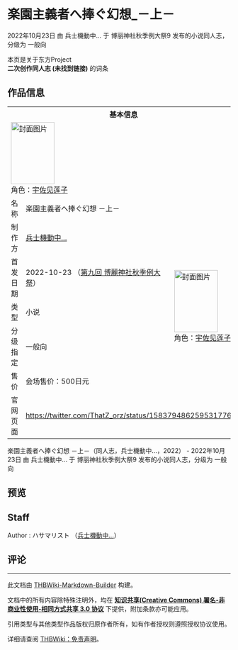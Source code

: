 # 楽園主義者へ捧ぐ幻想_－上－

<!-- source html: G:\repos\THBWiki-Markdown-Builder\THBWikiMarkdown\Temp\main\7\70\ns0%3A%E6%A5%BD%E5%9C%92%E4%B8%BB%E7%BE%A9%E8%80%85%E3%81%B8%E6%8D%A7%E3%81%90%E5%B9%BB%E6%83%B3_%EF%BC%8D%E4%B8%8A%EF%BC%8D.html -->

2022年10月23日 由 兵士機動中... 于 博丽神社秋季例大祭9 发布的小说同人志，分级为 一般向

本页是关于东方Project  
 **二次创作同人志 (未找到链接)** 的词条
## 作品信息

<table><tbody><tr><th colspan="3">基本信息</th></tr><tr><td class="cover-artwork-mobile" colspan="2"><a href="./文件-楽園主義者へ捧ぐ幻想_－上－封面.jpg.md" class="image" title="封面图片"><img alt="封面图片" src="https://upload.thwiki.cc/thumb/b/b1/%E6%A5%BD%E5%9C%92%E4%B8%BB%E7%BE%A9%E8%80%85%E3%81%B8%E6%8D%A7%E3%81%90%E5%B9%BB%E6%83%B3_%EF%BC%8D%E4%B8%8A%EF%BC%8D%E5%B0%81%E9%9D%A2.jpg/98px-%E6%A5%BD%E5%9C%92%E4%B8%BB%E7%BE%A9%E8%80%85%E3%81%B8%E6%8D%A7%E3%81%90%E5%B9%BB%E6%83%B3_%EF%BC%8D%E4%B8%8A%EF%BC%8D%E5%B0%81%E9%9D%A2.jpg" decoding="async" loading="lazy" width="98" height="140" srcset="https://upload.thwiki.cc/thumb/b/b1/%E6%A5%BD%E5%9C%92%E4%B8%BB%E7%BE%A9%E8%80%85%E3%81%B8%E6%8D%A7%E3%81%90%E5%B9%BB%E6%83%B3_%EF%BC%8D%E4%B8%8A%EF%BC%8D%E5%B0%81%E9%9D%A2.jpg/148px-%E6%A5%BD%E5%9C%92%E4%B8%BB%E7%BE%A9%E8%80%85%E3%81%B8%E6%8D%A7%E3%81%90%E5%B9%BB%E6%83%B3_%EF%BC%8D%E4%B8%8A%EF%BC%8D%E5%B0%81%E9%9D%A2.jpg 1.5x, https://upload.thwiki.cc/thumb/b/b1/%E6%A5%BD%E5%9C%92%E4%B8%BB%E7%BE%A9%E8%80%85%E3%81%B8%E6%8D%A7%E3%81%90%E5%B9%BB%E6%83%B3_%EF%BC%8D%E4%B8%8A%EF%BC%8D%E5%B0%81%E9%9D%A2.jpg/197px-%E6%A5%BD%E5%9C%92%E4%B8%BB%E7%BE%A9%E8%80%85%E3%81%B8%E6%8D%A7%E3%81%90%E5%B9%BB%E6%83%B3_%EF%BC%8D%E4%B8%8A%EF%BC%8D%E5%B0%81%E9%9D%A2.jpg 2x" data-file-width="1764" data-file-height="2508"></a><div class="cover-char">角色：<a href="./宇佐见莲子.md" title="宇佐见莲子">宇佐见莲子</a></div></td>
</tr><tr><td class="label">名称</td><td colspan="2"> 楽園主義者へ捧ぐ幻想 －上－ </td></tr><tr><td class="label">制作方</td><td><a href="./兵士機動中....md" title="兵士機動中...">兵士機動中...</a></td><td class="cover-artwork" rowspan="5" style="min-width:140px;"><a href="./文件-楽園主義者へ捧ぐ幻想_－上－封面.jpg.md" class="image" title="封面图片"><img alt="封面图片" src="https://upload.thwiki.cc/thumb/b/b1/%E6%A5%BD%E5%9C%92%E4%B8%BB%E7%BE%A9%E8%80%85%E3%81%B8%E6%8D%A7%E3%81%90%E5%B9%BB%E6%83%B3_%EF%BC%8D%E4%B8%8A%EF%BC%8D%E5%B0%81%E9%9D%A2.jpg/98px-%E6%A5%BD%E5%9C%92%E4%B8%BB%E7%BE%A9%E8%80%85%E3%81%B8%E6%8D%A7%E3%81%90%E5%B9%BB%E6%83%B3_%EF%BC%8D%E4%B8%8A%EF%BC%8D%E5%B0%81%E9%9D%A2.jpg" decoding="async" loading="lazy" width="98" height="140" srcset="https://upload.thwiki.cc/thumb/b/b1/%E6%A5%BD%E5%9C%92%E4%B8%BB%E7%BE%A9%E8%80%85%E3%81%B8%E6%8D%A7%E3%81%90%E5%B9%BB%E6%83%B3_%EF%BC%8D%E4%B8%8A%EF%BC%8D%E5%B0%81%E9%9D%A2.jpg/148px-%E6%A5%BD%E5%9C%92%E4%B8%BB%E7%BE%A9%E8%80%85%E3%81%B8%E6%8D%A7%E3%81%90%E5%B9%BB%E6%83%B3_%EF%BC%8D%E4%B8%8A%EF%BC%8D%E5%B0%81%E9%9D%A2.jpg 1.5x, https://upload.thwiki.cc/thumb/b/b1/%E6%A5%BD%E5%9C%92%E4%B8%BB%E7%BE%A9%E8%80%85%E3%81%B8%E6%8D%A7%E3%81%90%E5%B9%BB%E6%83%B3_%EF%BC%8D%E4%B8%8A%EF%BC%8D%E5%B0%81%E9%9D%A2.jpg/197px-%E6%A5%BD%E5%9C%92%E4%B8%BB%E7%BE%A9%E8%80%85%E3%81%B8%E6%8D%A7%E3%81%90%E5%B9%BB%E6%83%B3_%EF%BC%8D%E4%B8%8A%EF%BC%8D%E5%B0%81%E9%9D%A2.jpg 2x" data-file-width="1764" data-file-height="2508"></a><div class="cover-char">角色：<a href="./宇佐见莲子.md" title="宇佐见莲子">宇佐见莲子</a></div></td>
</tr><tr><td class="label">首发日期</td><td>2022-10-23&#160;（<a href="/展会作品列表?e=%E5%8D%9A%E4%B8%BD%E7%A5%9E%E7%A4%BE%E7%A7%8B%E5%AD%A3%E4%BE%8B%E5%A4%A7%E7%A5%AD%239">第九回 博麗神社秋季例大祭</a>）</td></tr><tr><td class="label">类型</td><td>小说</td></tr><tr><td class="label">分级指定</td><td>一般向</td></tr><tr><td class="label">售价</td><td>会场售价：500日元</td></tr>
<tr><td class="label">官网页面</td><td colspan="2"><a rel="nofollow" class="external free" href="https://twitter.com/ThatZ_orz/status/1583794862595317761">https://twitter.com/ThatZ_orz/status/1583794862595317761</a></td></tr></tbody></table>

楽園主義者へ捧ぐ幻想 －上－（同人志，兵士機動中...，2022） - 2022年10月23日 由 兵士機動中... 于 博丽神社秋季例大祭9 发布的小说同人志，分级为 一般向
## 预览
## Staff
Author
: ハサマリスト （[兵士機動中...](./兵士機動中....md)）

## 评论




---

此文档由 [THBWiki-Markdown-Builder](https://github.com/Delsin-Yu/THBWiki-Markdown-Builder) 构建。

文档中的所有内容除特殊注明外，均在 [**知识共享(Creative Commons) 署名-非商业性使用-相同方式共享 3.0 协议**](https://creativecommons.org/licenses/by-sa/3.0/deed.zh-hans) 下提供，附加条款亦可能应用。

引用类型与其他类型作品版权归原作者所有，如有作者授权则遵照授权协议使用。

详细请查阅 [THBWiki：免责声明](https://thbwiki.cc/THBWiki:%E5%85%8D%E8%B4%A3%E5%A3%B0%E6%98%8E)。

